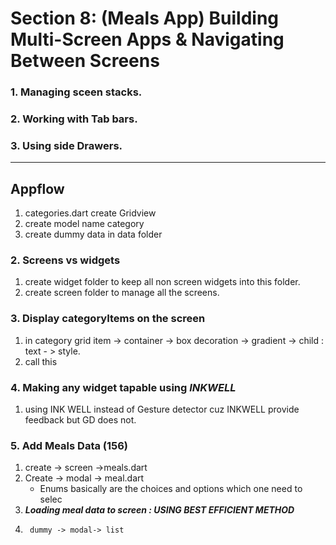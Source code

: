 # Section 8: (Meals App) Building Multi-Screen Apps & Navigating Between Screens
### 1.  Managing sceen stacks.
### 2.  Working with Tab bars.
### 3.  Using side Drawers.


----


##  Appflow 
1. categories.dart  create Gridview
2. create model name category
3. create dummy data  in  data folder
### 2. Screens vs widgets
1. create widget folder to keep all non screen widgets into this folder. 
2. create screen folder to manage all the screens.

### 3. Display categoryItems on the screen
1. in category grid item -> container -> box decoration -> gradient -> child : text - > style.
2. call this

### 4. Making any widget tapable using *INKWELL*
1. using INK WELL instead of Gesture detector cuz  INKWELL provide feedback but GD does not.

### 5. Add Meals Data (156)
1. create -> screen ->meals.dart 
2. Create -> modal -> meal.dart
   - Enums basically are the choices and options which one need to selec
3.  ***Loading meal data to screen : USING BEST EFFICIENT METHOD***
4.      dummy -> modal-> list 

